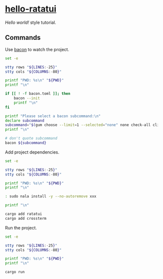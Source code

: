 # [hello-ratatui](https://ratatui.rs/tutorials/hello-world/)

*Hello world!* style tutorial.

## Commands

Use [bacon](https://github.com/Canop/bacon) to watch the project.

```bash { background=false category=setup closeTerminalOnSuccess=true excludeFromRunAll=true interactive=true interpreter=bash name=hello-ratatui-watch promptEnv=true terminalRows=20 }
set -e

stty rows "${LINES:-25}"
stty cols "${COLUMNS:-80}"

printf "PWD: %s\n" "${PWD}"
printf "\n"

if [[ ! -f bacon.toml ]]; then
    bacon --init
    printf "\n"
fi

printf "Please select a bacon subcommand:\n"
declare subcommand
subcommand="$(gum choose --limit=1 --selected="none" none check-all clippy test | sed -r -e 's/^none$//g')"
printf "\n"

# don't quote subcommand
bacon ${subcommand}
```

Add project dependencies.

```bash { background=false category=setup closeTerminalOnSuccess=true excludeFromRunAll=true interactive=true interpreter=bash name=hello-ratatui-add-deps promptEnv=true terminalRows=20 }
set -e

stty rows "${LINES:-25}"
stty cols "${COLUMNS:-80}"

printf "PWD: %s\n" "${PWD}"
printf "\n"

: sudo nala install -y --no-autoremove xxx

printf "\n"

cargo add ratatui
cargo add crossterm
```

Run the project.

```bash { background=false category=setup closeTerminalOnSuccess=true excludeFromRunAll=true interactive=true interpreter=bash name=hello-ratatui-run promptEnv=true terminalRows=20 }
set -e

stty rows "${LINES:-25}"
stty cols "${COLUMNS:-80}"

printf "PWD: %s\n" "${PWD}"
printf "\n"

cargo run
```
